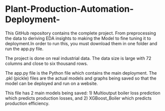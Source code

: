 # Plant-Production-Automation-Deployment-

This GitHub repository contains the complete project. From preprocessing the data to deriving EDA insights to making the Model to fine tuning it to deployment.In order to run this, you must download them in one folder and run the app.py file. 

The project is done on real industrial data. The data size is large with 72 columns and close to six thousand rows. 

The app.py file is the Python file which contains the main deployment. The .pkl (pickle) files are the actual models and graphs being saved so that the model can be deployed and run on a website. 

This file has 2 main models being saved: 1) Multioutput boiler loss prediction which predicts production losses, and 2) XGBoost_Boiler which predicts production efficiency.  

